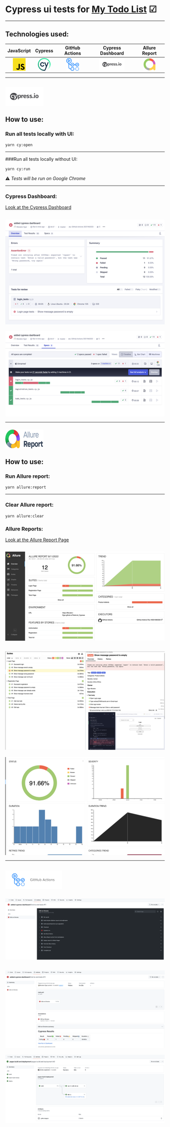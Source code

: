# Cypress ui tests for [My Todo List](https://simpletodolist2022.herokuapp.com/)  ☑
---
## Technologies used:
|                      JavaScript                       |                      Cypress                       |                      GitHub Actions                      |                  Cypress Dashboard                  | Allure Report |
|:-----------------------------------------------------:|:--------------------------------------------------:|:--------------------------------------------------------:|:---------------------------------------------------:|:--------------:|
| <img src="img/JavaScript.png" width="40" height="40"> | <img src="img/Cypress.png" width="40" height="40"> | <img src="img/GitHubActions.png" width="40" height="40"> | <img src="img/CypressD.png" width="80" height="40"> |<img src="img/AllureReport.png" width="40" height="40">|
---
## <img src="img/CypressD.png" width="120" height="60" align=center>  
## How to use:
### Run all tests locally with UI:
```
yarn cy:open
```
---
###Run all tests locally without UI:

```
yarn cy:run
```
⚠️ *Tests will be run on Google Chrome*

---

### Cypress Dashboard:
[Look at the Cypress Dashboard](https://dashboard.cypress.io/projects/xdm5ap)

![alt "Cypress Dashboard Overview"](./img/CypressD_1.png "Cypress Dashboard Overview")
---
![alt "Cypress Dashboard Specs"](./img/CypressD_2.png "Cypress Dashboard Specs")

---

### <img src="img/reportlogo.svg" width="120" height="60" align=center>
## How to use:
### Run Allure report:
```
yarn allure:report
```

---

### Clear Allure report:
```
yarn allure:clear
```

### Allure Reports: 
[Look at the Allure Report Page](https://muratov-egor.github.io/TodoList_Cypress)

![alt "Allure Report Overview"](./img/AllureReport_1.png "Allure Report Overview")
---
![alt "Allure Report Suites"](./img/AllureReport_2.png "Allure Report Suites")
---
![alt "Allure Report Graphs"](./img/AllureReport_3.png "Allure Report Graphs")

---
## <img src="img/GitHubActionsLogo.png" width="180" height="60" align=center>  

![alt "GitHub Actions E2E on Chrome"](./img/GitHubActions_1.png "GitHub Actions E2E on Chrome")
---
![alt "GitHub Actions_Results"](./img/GitHubActions_2.png "GitHub Actions Results")
---
![alt "GitHub Actions Allure Page Built"](./img/GitHubActions_3.png "GitHub Actions Allure Page Build")